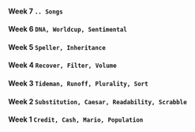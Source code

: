 #### Week 7 `.. Songs`
#### Week 6 `DNA, Worldcup, Sentimental`
#### Week 5 `Speller, Inheritance`
#### Week 4 `Recover, Filter, Volume`
#### Week 3 `Tideman, Runoff, Plurality, Sort`
#### Week 2 `Substitution, Caesar, Readability, Scrabble`
#### Week 1 `Credit, Cash, Mario, Population`
